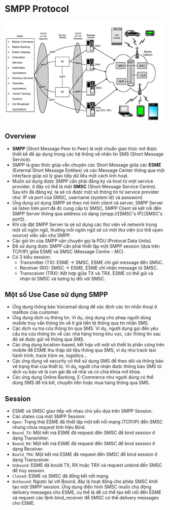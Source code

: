 SMPP Protocol
===
![SMPP Model](./images/smpp_model.png)

## Overview
- **SMPP** (Short Message Peer to Peer) là một chuẩn giao thức mở được thiết kế để áp dụng trong các hệ thống về nhắn tin SMS (Short Message Service). 
- SMPP là giao thức giúp vẫn chuyện các Short Message giữa các **ESME** (External Short Message Entities) và các Message Center thông qua một interface giúp xử lý giao tiếp dữ liễu một cách linh hoạt.
- Muốn sử dụng được SMPP cần phải đăng ký và host từ một service provider, ở đây có thể là một **SMSC** (Short Message Service Centre). Sau khi đã đăng ký, ta sẽ có được một sô thông tin từ service provider như: IP và port của SMSC, username (system id) và password.
- Ứng dụng sử dụng SMPP sẽ theo mô hình client và server, SMPP Server sẽ listen trên port đã đc cung cấp từ SMSC, SMPP Client sẽ kết nối đến SMPP Server thông qua address có dạng (smpp://[SMSC's IP]:[SMSC's port]).
- Khi cài đặt SMPP Server ta sẽ sử dụng các thư viện về network trong một số ngôn ngữ, thường mỗi ngôn ngữ sẽ có một thư viện (có thể open source) viếc sẵn cho SMPP.
- Các gói tin của SMPP vận chuyện gọi là PDU (Protocal Data Units).
- Để sử dụng được SMPP cần phải thiết lập một SMPP session (dựa trên TCP/IP) giữa ESME và SMSC (Message Centre - MC). 
- Có 3 kiểu session:
  - Transmitter (TX): ESME -> SMSC, ESME chỉ gửi message đến SMSC.
  - Receiver (RX): SMSC -> ESME, ESME chỉ nhận message từ SMSC.
  - Transceiver (TRX): Kết hợp giữa TX và TRX. ESME có thể gửi và nhận từ SMSC và tương tự đối với SMSC.
  
## Một số Use Case sử dụng SMPP
- Ứng dụng thông báo Voicemail dùng để xác định các tin nhắn thoại ở mailbox của customer.
- Ứng dụng dịch vụ thông tin. Ví dụ, ứng dụng cho phep người dùng mobile truy vấn thông tin về tỉ giá tiền tệ thông qua tin nhắn SMS.
- Các dịch vụ tra cứu thông tin qua SMS. Ví dụ, người dụng gọi đến yêu cầu tra cứu thông tin về các nhà hàng trong khu vực, các thông tin sau đó sẽ được gửi về thông qua SMS.
- Các ứng dụng location-based, kết hợp với một sô thiết bị phần cứng trên mobile để ESME thu thập dữ liệu thông qua SMS, ví dụ như track taxi hành trình, track trộm xe, logistics...
- Các ứng dụng về security có thể sử dụng SMS để theo dõi và thông báo về trạng thái của thiết bị. Ví dụ, người cha nhận được thông báo SMS từ dịch vụ bảo vệ là con gái đã về nhà và có chìa khóa mở khóa.
- Các ứng dụng Online Banking, E-Commerce như người dùng có thể dùng SMS để trả bill, chuyển tiền hoặc mua hàng thông qua SMS.

## Session
- ESME và SMSC giao tiếp với nhau chủ yếu dựa trên SMPP Session.
- Các states của một SMPP Session:
 - `Open`: Trạng thái ESME đã thiết lập một kết nối mạng (TCP/IP) đến SMSC nhưng chưa request tính hiệu Bind.
 - `Bound_TX`: Một kết mà ESME đã request đến SMSC để bind session ở dạng Transmitter.
 - `Bound_RX`: Một kết mà ESME đã request đến SMSC để bind session ở dạng Receiver.
 - `Bould_TRX`: Một kết mà ESME đã request đến SMSC để bind session ở dạng Transceiver.
 - `Unbound`: ESME đã bould TX, RX hoặc TRX và request unbind đến SMSC để  hủy session.
 - `Closed`: ESME và SMSC đã đống kết nốt mạng.
 - `Outbound`: Ngược lại với Bound, đây là hoạt động cho phép SMSC khởi tạo một SMPP session. Ứng dụng điển hình SMSC muốn chủ động delivery messages cho ESME, cụ thể là để có thể tạo kết nối đến ESME và request các lệnh bind_receiver để SMSC có thể delivery messages cho ESME.